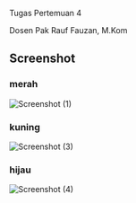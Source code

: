 <p>Tugas Pertemuan 4</p>
<p>Dosen Pak Rauf Fauzan, M.Kom</p>

## Screenshot

### merah
![Screenshot (1)](https://user-images.githubusercontent.com/91766087/232165289-0d12cdd8-1941-4115-be71-383dc2e21bd9.png)

### kuning
![Screenshot (3)](https://user-images.githubusercontent.com/91766087/232165319-960095b9-efcb-4301-879c-9898281ef66b.png)

### hijau
![Screenshot (4)](https://user-images.githubusercontent.com/91766087/232165339-ffdc1224-a2c6-4de0-b341-47dc9730263a.png)


